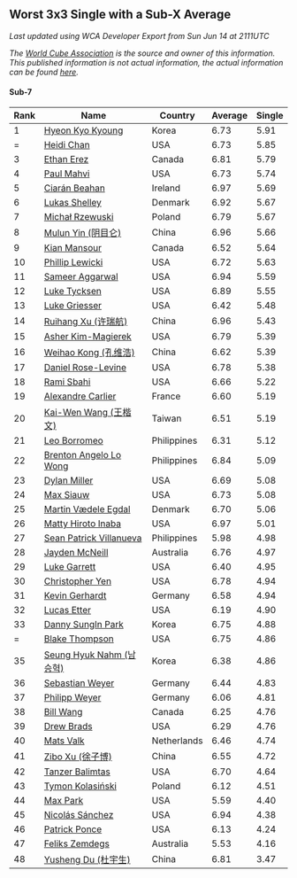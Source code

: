 ## Worst 3x3 Single with a Sub-X Average

*Last updated using WCA Developer Export from Sun Jun 14 at 2111UTC*

*The [World Cube Association](https://www.worldcubeassociation.org) is the source and owner of this information. This published information is not actual information, the actual information can be found [here](https://www.worldcubeassociation.org/results).*

#### Sub-7

|Rank|Name|Country|Average|Single|  
|--|--|--|--|--|  
|1|[Hyeon Kyo Kyoung](https://www.worldcubeassociation.org/persons/2013KYOU01)|Korea|6.73|5.91|  
|=|[Heidi Chan](https://www.worldcubeassociation.org/persons/2018CHAN50)|USA|6.73|5.85|  
|3|[Ethan Erez](https://www.worldcubeassociation.org/persons/2017EREZ01)|Canada|6.81|5.79|  
|4|[Paul Mahvi](https://www.worldcubeassociation.org/persons/2012MAHV01)|USA|6.73|5.74|  
|5|[Ciarán Beahan](https://www.worldcubeassociation.org/persons/2012BEAH01)|Ireland|6.97|5.69|  
|6|[Lukas Shelley](https://www.worldcubeassociation.org/persons/2016SHEL03)|Denmark|6.92|5.67|  
|7|[Michał Rzewuski](https://www.worldcubeassociation.org/persons/2014RZEW01)|Poland|6.79|5.67|  
|8|[Mulun Yin (阴目仑)](https://www.worldcubeassociation.org/persons/2009YINM01)|China|6.96|5.66|  
|9|[Kian Mansour](https://www.worldcubeassociation.org/persons/2015MANS03)|Canada|6.52|5.64|  
|10|[Phillip Lewicki](https://www.worldcubeassociation.org/persons/2012LEWI01)|USA|6.72|5.63|  
|11|[Sameer Aggarwal](https://www.worldcubeassociation.org/persons/2017AGGA01)|USA|6.94|5.59|  
|12|[Luke Tycksen](https://www.worldcubeassociation.org/persons/2012TYCK01)|USA|6.89|5.55|  
|13|[Luke Griesser](https://www.worldcubeassociation.org/persons/2015GRIE02)|USA|6.42|5.48|  
|14|[Ruihang Xu (许瑞航)](https://www.worldcubeassociation.org/persons/2017XURU04)|China|6.96|5.43|  
|15|[Asher Kim-Magierek](https://www.worldcubeassociation.org/persons/2017KIMM01)|USA|6.79|5.39|  
|16|[Weihao Kong (孔维浩)](https://www.worldcubeassociation.org/persons/2017KONG05)|China|6.62|5.39|  
|17|[Daniel Rose-Levine](https://www.worldcubeassociation.org/persons/2015ROSE01)|USA|6.78|5.38|  
|18|[Rami Sbahi](https://www.worldcubeassociation.org/persons/2011SBAH01)|USA|6.66|5.22|  
|19|[Alexandre Carlier](https://www.worldcubeassociation.org/persons/2012CARL03)|France|6.60|5.19|  
|20|[Kai-Wen Wang (王楷文)](https://www.worldcubeassociation.org/persons/2015WANG09)|Taiwan|6.51|5.19|  
|21|[Leo Borromeo](https://www.worldcubeassociation.org/persons/2015BORR01)|Philippines|6.31|5.12|  
|22|[Brenton Angelo Lo Wong](https://www.worldcubeassociation.org/persons/2017WONG01)|Philippines|6.84|5.09|  
|23|[Dylan Miller](https://www.worldcubeassociation.org/persons/2015MILL01)|USA|6.69|5.08|  
|24|[Max Siauw](https://www.worldcubeassociation.org/persons/2017SIAU02)|USA|6.73|5.08|  
|25|[Martin Vædele Egdal](https://www.worldcubeassociation.org/persons/2013EGDA02)|Denmark|6.70|5.06|  
|26|[Matty Hiroto Inaba](https://www.worldcubeassociation.org/persons/2016INAB01)|USA|6.97|5.01|  
|27|[Sean Patrick Villanueva](https://www.worldcubeassociation.org/persons/2017VILL41)|Philippines|5.98|4.98|  
|28|[Jayden McNeill](https://www.worldcubeassociation.org/persons/2012MCNE01)|Australia|6.76|4.97|  
|29|[Luke Garrett](https://www.worldcubeassociation.org/persons/2017GARR05)|USA|6.40|4.95|  
|30|[Christopher Yen](https://www.worldcubeassociation.org/persons/2016YENC01)|USA|6.78|4.94|  
|31|[Kevin Gerhardt](https://www.worldcubeassociation.org/persons/2013GERH01)|Germany|6.58|4.94|  
|32|[Lucas Etter](https://www.worldcubeassociation.org/persons/2011ETTE01)|USA|6.19|4.90|  
|33|[Danny SungIn Park](https://www.worldcubeassociation.org/persons/2015PARK13)|Korea|6.75|4.88|  
|=|[Blake Thompson](https://www.worldcubeassociation.org/persons/2010THOM03)|USA|6.75|4.86|  
|35|[Seung Hyuk Nahm (남승혁)](https://www.worldcubeassociation.org/persons/2013NAHM01)|Korea|6.38|4.86|  
|36|[Sebastian Weyer](https://www.worldcubeassociation.org/persons/2010WEYE02)|Germany|6.44|4.83|  
|37|[Philipp Weyer](https://www.worldcubeassociation.org/persons/2010WEYE01)|Germany|6.06|4.81|  
|38|[Bill Wang](https://www.worldcubeassociation.org/persons/2010WANG68)|Canada|6.25|4.76|  
|39|[Drew Brads](https://www.worldcubeassociation.org/persons/2010BRAD01)|USA|6.29|4.76|  
|40|[Mats Valk](https://www.worldcubeassociation.org/persons/2007VALK01)|Netherlands|6.46|4.74|  
|41|[Zibo Xu (徐子博)](https://www.worldcubeassociation.org/persons/2014XUZI01)|China|6.55|4.72|  
|42|[Tanzer Balimtas](https://www.worldcubeassociation.org/persons/2013BALI01)|USA|6.70|4.64|  
|43|[Tymon Kolasiński](https://www.worldcubeassociation.org/persons/2016KOLA02)|Poland|6.12|4.51|  
|44|[Max Park](https://www.worldcubeassociation.org/persons/2012PARK03)|USA|5.59|4.40|  
|45|[Nicolás Sánchez](https://www.worldcubeassociation.org/persons/2015SANC11)|USA|6.94|4.38|  
|46|[Patrick Ponce](https://www.worldcubeassociation.org/persons/2012PONC02)|USA|6.13|4.24|  
|47|[Feliks Zemdegs](https://www.worldcubeassociation.org/persons/2009ZEMD01)|Australia|5.53|4.16|  
|48|[Yusheng Du (杜宇生)](https://www.worldcubeassociation.org/persons/2015DUYU01)|China|6.81|3.47|  
